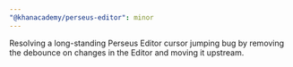 ```yaml
---
"@khanacademy/perseus-editor": minor
---
```


Resolving a long-standing Perseus Editor cursor jumping bug by removing the debounce on changes in the Editor and moving it upstream.
